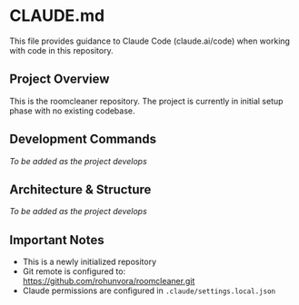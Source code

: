 # CLAUDE.md

This file provides guidance to Claude Code (claude.ai/code) when working with code in this repository.

## Project Overview

This is the roomcleaner repository. The project is currently in initial setup phase with no existing codebase.

## Development Commands

*To be added as the project develops*

## Architecture & Structure

*To be added as the project develops*

## Important Notes

- This is a newly initialized repository
- Git remote is configured to: https://github.com/rohunvora/roomcleaner.git
- Claude permissions are configured in `.claude/settings.local.json`